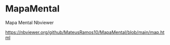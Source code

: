 # MapaMental
Mapa Mental Nbviewer


https://nbviewer.org/github/MateusRamos10/MapaMental/blob/main/map.html
